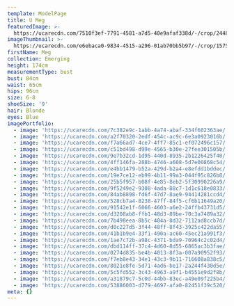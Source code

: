 ```yaml
---
template: ModelPage
title: U Meg
featuredImage: >-
  https://ucarecdn.com/7510f3ef-7791-4581-a7d5-40e9afaf338d/-/crop/2448x1451/0,31/-/preview/
imageThumbnail: >-
  https://ucarecdn.com/e6ebaca0-9834-4515-a296-01ab70bb5b97/-/crop/1575x2247/57,0/-/preview/
firstName: Meg
collection: Emerging
height: 174cm
measurementType: bust
bust: 84cm
waist: 65cm
hips: 96cm
size: 6-8
shoeSize: '9'
hair: Blonde
eyes: Blue
imagePortfolio:
  - image: 'https://ucarecdn.com/7c382e9c-1abb-4a74-abaf-334f602363ae/'
  - image: 'https://ucarecdn.com/a2f70320-2edf-454c-ac9c-6e3a0923016b/'
  - image: 'https://ucarecdn.com/f7a66ad7-4ce7-4ff7-85c1-ef072496c157/'
  - image: 'https://ucarecdn.com/c51bd498-d99e-4565-b30e-27fee301505b/'
  - image: 'https://ucarecdn.com/9e7b32cd-1d95-440d-8935-2b1226425f40/'
  - image: 'https://ucarecdn.com/4ff146fa-288b-4746-a608-5d7e00868c54/'
  - image: 'https://ucarecdn.com/e4bb1479-b52a-429d-b2a4-e8efdd1bddec/'
  - image: 'https://ucarecdn.com/19e7ce12-eb99-4b11-99a3-044f95c826b8/'
  - image: 'https://ucarecdn.com/25b5f957-b08f-4e85-8eb2-5f30990226a9/'
  - image: 'https://ucarecdn.com/9f5249e2-9308-4ada-88c7-1d1c618e0833/'
  - image: 'https://ucarecdn.com/84ab8898-fd6f-47d7-8ae9-94414281ccd4/'
  - image: 'https://ucarecdn.com/528cb7a4-8238-47ff-84f5-cf6b11649a20/'
  - image: 'https://ucarecdn.com/91542e1f-6066-4603-a6e2-24ffb43731d5/'
  - image: 'https://ucarecdn.com/d3208ab8-ffb1-48d3-89be-70c3a7489a32/'
  - image: 'https://ucarecdn.com/7b498eea-8b5c-404a-8d32-7112ad8ccb7d/'
  - image: 'https://ucarecdn.com/d0c227d5-3f44-48ff-8f43-3925c422da55/'
  - image: 'https://ucarecdn.com/41b1b9e4-33f1-490a-ac60-45ec21a991f3/'
  - image: 'https://ucarecdn.com/1ae7c72b-a98c-4371-bda9-70964c2c02d4/'
  - image: 'https://ucarecdn.com/dbd114ff-37c4-4d60-8d55-6865ac3b3fae/'
  - image: 'https://ucarecdn.com/0274d835-be4b-4013-8f3a-007a90952f93/'
  - image: 'https://ucarecdn.com/f7eb8e43-34e1-43c3-9b11-716608a838c5/'
  - image: 'https://ucarecdn.com/8021e8fe-5d71-4ad6-be17-2a244f430d5e/'
  - image: 'https://ucarecdn.com/5c5fd552-3c43-4963-a9f1-b4551e9d2f8b/'
  - image: 'https://ucarecdn.com/a31879c7-5c0d-44bb-83ec-a49e09f225b4/'
  - image: 'https://ucarecdn.com/53886003-d779-4697-afa0-82451f39c520/'
meta: {}
---
```


